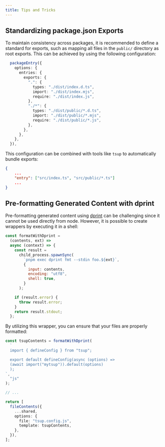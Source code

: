 ```yaml
---
title: Tips and Tricks
---
```


## Standardizing package.json Exports

To maintain consistency across packages, it is recommended to define a standard for exports, such as mapping all files in the `public/` directory as root exports. This can be achieved by using the following configuration:

```ts
  packageEntry({
    options: {
      entries: {
        exports: {
          ".": {
            types: "./dist/index.d.ts",
            import: "./dist/index.mjs",
            require: "./dist/index.js",
          },
          "./*": {
            types: "./dist/public/*.d.ts",
            import: "./dist/public/*.mjs",
            require: "./dist/public/*.js",
          },
        },
      },
    },
  }),
```

This configuration can be combined with tools like `tsup` to automatically bundle exports:

```json
{
    ...
    "entry": ["src/index.ts", "src/public/*.ts"]
    ...
}
```

## Pre-formatting Generated Content with dprint

Pre-formatting generated content using [dprint](https://dprint.dev/) can be challenging since it cannot be used directly from node. However, it is possible to create wrappers by executing it in a shell:

```js
const formatWithDprint =
  (contents, ext) =>
  async (context) => {
    const result =
      child_process.spawnSync(
        `pnpm exec dprint fmt --stdin foo.${ext}`,
        {
          input: contents,
          encoding: "utf8",
          shell: true,
        }
      );

    if (result.error) {
      throw result.error;
    }
    return result.stdout;
  };
```

By utilizing this wrapper, you can ensure that your files are properly formatted:

```ts
const tsupContents = formatWithDprint(
  `
  import { defineConfig } from "tsup";

  export default defineConfig(async (options) =>
  (await import("mytsup")).default(options)
  );     
`,
  "js"
);

// ...

return [
  fileContents({
    ...shared,
    options: {
      file: "tsup.config.js",
      template: tsupContents,
    },
  }),
];
```

